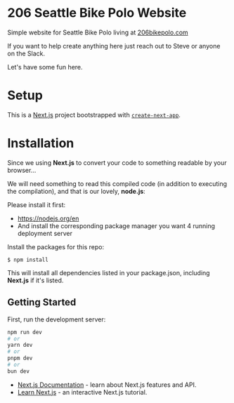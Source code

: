 # 206 Seattle Bike Polo Website

Simple website for Seattle Bike Polo living at [206bikepolo.com](http://206bikepolo.com)

If you want to help create anything here just reach out to Steve or anyone on the Slack.

Let's have some fun here.

# Setup

This is a [Next.js](https://nextjs.org/) project bootstrapped with [`create-next-app`](https://github.com/vercel/next.js/tree/canary/packages/create-next-app).

# Installation

Since we using **Next.js** to convert your code to something readable by your browser...

We will need something to read this compiled code (in addition to executing the compilation), and that is our lovely, **node.js**:

Please install it first: 
- https://nodejs.org/en
- And install the corresponding package manager you want 4 running deployment server

Install the packages for this repo:
```
$ npm install
```
This will install all dependencies listed in your package.json, including **Next.js** if it's listed.



## Getting Started

First, run the development server:

```bash
npm run dev
# or
yarn dev
# or
pnpm dev
# or
bun dev
```

- [Next.js Documentation](https://nextjs.org/docs) - learn about Next.js features and API.
- [Learn Next.js](https://nextjs.org/learn) - an interactive Next.js tutorial.
